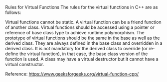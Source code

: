 Rules for Virtual Functions
The rules for the virtual functions in C++ are as follows:

Virtual functions cannot be static.
A virtual function can be a friend function of another class.
Virtual functions should be accessed using a pointer or reference of base class type to achieve runtime polymorphism.
The prototype of virtual functions should be the same in the base as well as the derived class.
They are always defined in the base class and overridden in a derived class. It is not mandatory for the derived class to override (or re-define the virtual function), in that case, the base class version of the function is used.
A class may have a virtual destructor but it cannot have a virtual constructor.

Reference: https://www.geeksforgeeks.org/virtual-function-cpp/

